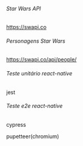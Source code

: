 
###### Star Wars API

https://swapi.co

###### Personagens Star Wars

https://swapi.co/api/people/

###### Teste unitário react-native

jest

###### Teste e2e react-native

cypress

pupetteer(chromium)

